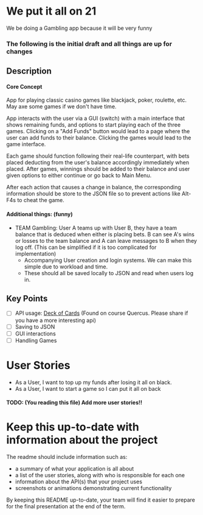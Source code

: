 # We put it all on 21 

We be doing a Gambling app because it will be very funny

### The following is the initial draft and all things are up for changes

## Description
#### Core Concept
App for playing classic casino games like blackjack, poker, roulette, etc. May axe some games if we don't have time.

App interacts with the user via a GUI (switch) with a main interface that shows remaining funds, and options to start
playing each of the three games. Clicking on a "Add Funds" button would lead to a page where the user can add funds
to their balance. Clicking the games would lead to the game interface.

Each game should function following their real-life counterpart, with bets placed deducting from the user's balance
accordingly immediately when placed.
After games, winnings should be added to their balance and user given options to either continue or go back to Main 
Menu.

After each action that causes a change in balance, the corresponding information should be store to the JSON file so
to prevent actions like Alt-F4s to cheat the game.

#### Additional things: (funny)

- TEAM Gambling: User A teams up with User B, they have a team balance that is deduced when either is placing bets.
B can see A's wins or losses to the team balance and A can leave messages to B when they log off. 
(This can be simplified if it is too complicated for implementation)
  - Accompanying User creation and login systems. We can make this simple due to workload and time.
  - These should all be saved locally to JSON and read when users log in.

## Key Points
- [ ] API usage: [Deck of Cards](https://deckofcardsapi.com/) (Found on course Quercus. 
Please share if you have a more interesting api)
- [ ] Saving to JSON
- [ ] GUI interactions
- [ ] Handling Games

# User Stories
- As a User, I want to top up my funds after losing it all on black.
- As a User, I want to start a game so I can put it all on back

#### TODO: (You reading this file) Add more user stories!!

# Keep this up-to-date with information about the project

The readme should include information such as:
- a summary of what your application is all about
- a list of the user stories, along with who is responsible for each one
- information about the API(s) that your project uses 
- screenshots or animations demonstrating current functionality

By keeping this README up-to-date,
your team will find it easier to prepare for the final presentation
at the end of the term.
